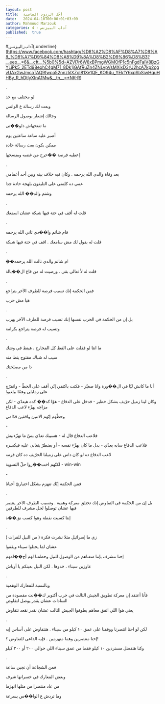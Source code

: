```yaml
---
layout: post
title:  أجّل الردود الغاضبة
date:   2024-04-10T00:00:01+03:00
author: Mahmoud Marzouk
categories: 4 - آداب البيزنس
published:  true
---
```

\#آداب_البيزنس{.underline}(https://www.facebook.com/hashtag/%D8%A2%D8%AF%D8%A7%D8%A8_%D8%A7%D9%84%D8%A8%D9%8A%D8%B2%D9%86%D8%B3?__eep__=6&__cft__%5b0%5d=AZVl7r6W8xBPmgWGMOfP1c5nFgdFaIV8BzGYLiPk5_2ETd98eohC4gM71_8Dk1jGAfRuZn4ZNLvpVsMXixD3rU2hcA7kp2cgvUAxGwJmcaTAQ9fwpa52nnz5lXZoI81Xe1QE_KO94u_YEkfY6xpSbSiwHquHHBy_R_hDtlyXInA1Mw&__tn__=*NK-R)

.

لو مختلف مع حد

وبعت لك رسالة ع الواتس

وجالك إشعار بوصول الرسالة

ما تفتحهاش دلو��تي

أصبر عليه ساعة ساعتين يوم

ممكن يكون بعت رسالة حادة

إعطيه فرصة ��خرج من غضبه ويمسحها

.

بعد وفاة والدي الله يرحمه . وكان فيه خلاف بينه وبين أحد
أعمامي

عمي ده كلمني على التليفون بلهجة حادة جدا

وشتم والد�� الله يرحمه

.

قلت له أقف في حتة فيها شبكة عشان اسمعك

.

قام شاتم وا��دي تاني الله يرحمه

قلت له بقول لك مش سامعك . اقف في حتة فيها شبكة

.

��ام شاتم والدي تالت الله يرحمه

قلت له لأ تعالى بقى . ورصيت له من قاع ال��بالة

.

فمن الحكمة إنك تسيب فرصة للطرف الآخر يتراجع

هيا مش حرب

.

بل إن من الحكمة في الحرب نفسها إنك تسيب فرصة للطرف الآخر
يهرب

وتسيب له فرصة يتراجع بكرامة

.

ما انتا لو قفلت على القط كل المخارج . هينط في وشك

سيب له شباك مفتوح ينط منه

دا من مصلحتك

.

أنا ما كانش ليّا في ال��ورة وانا صغيّر - فكنت باكتفي إنّي أقف على الخطّ -
واتفرّج على زمايلي وهمّا بيلعبوا

وكان لينا زميل حرّيف بشكل خطير - فدخل على الدفاع - هوّا كد�� كده هيعدّي -
لكن مزاجه يهزّء لاعب الدفاع

وحظّهم إنّهم الاتنين واقفين قدّامي

\-

فلاعب الدفاع قال له - هسيبك تعدّي بسّ ما تهزّءنيش

فلاعب الدفاع سابه يعدّي - بدل ما كان يهزّء نفسه - أو يضطرّ يتغابى عليه
فيكسره

لاعب الدفاع ده لو كان داس على زميلنا الحرّيف ده كان فرمه

لكنّهم اخت��روا حلّ التسوية - win-win

\-

فمن الحكمة إنّك تنهزم بشكل اختياريّ أحيانا

.

بل إن من الحكمة في التفاوض إنك تختلق معركة وهمية . وتسيب الطرف الآخر
ينتصر فيها عشان توصلوا لحل مشرف للطرفين

إنتا كسبت نقطة وهوا كسب نق��ة

.

زي ما إسرائيل مثلا نشرت فكرة ( من النيل للفرات )

عشان لما يحتلوا سيناء ويقفوا

إحنا نتشرف بإننا منعناهم من الوصول للنيل وحطمنا لهم أح��امهم

عاوزين سيناء . خدوها . لكن النيل بعينكم يا أوباش

.

وبالنسبة للمعارك الوهمية

فأنا أعتقد إن معركة تطويق الجيش التالت في حرب أكتوبر ك��نت مقصودة من
السادات عشان يقدر يوصل لتفاوض

يعني هوا اللي اتفق معاهم يطوقوا الجيش التالت عشان نقدر نقعد
نتفاوض

.

لكن لو احنا انتصرنا ووقفنا على عمق ١٠ كيلو من سيناء . هنتفاوض على أساس
إيه

إحنا منتصرين وهما منهزمين . فإيه الداعي للتفاوض ؟!

وكنا هتفضل مستردين ١٠ كيلو فقط من عمق سيناء اللي حوالي ٢٠٠ أو ٣٠٠
كيلو

.

فمن الشجاعة أن تجبن ساعة

وبعض المعارك في خسرانها شرف

من عاد منتصرا من مثلها انهزما

وما تردش ع الوا��س بسرعة

